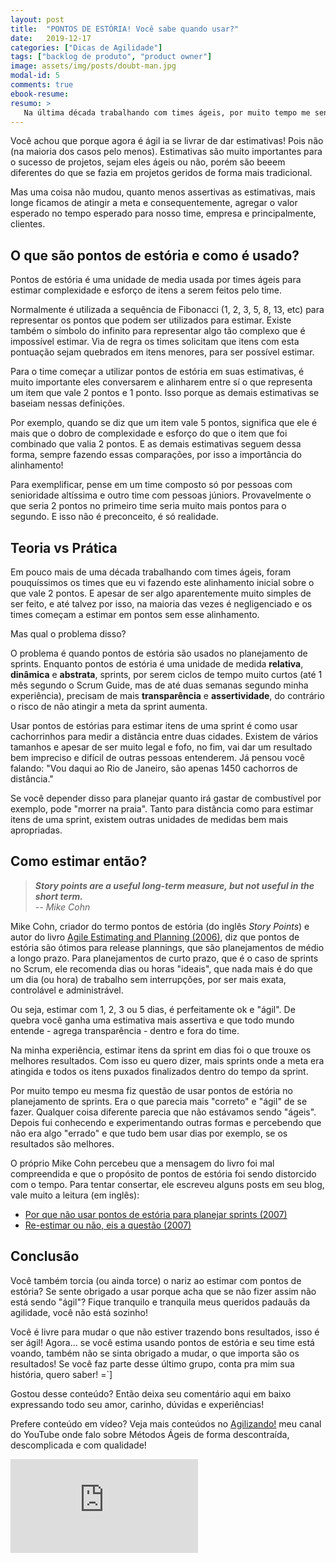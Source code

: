 ```yaml
---
layout: post
title:  "PONTOS DE ESTÓRIA! Você sabe quando usar?"
date:   2019-12-17
categories: ["Dicas de Agilidade"]
tags: ["backlog de produto", "product owner"]
image: assets/img/posts/doubt-man.jpg
modal-id: 5
comments: true
ebook-resume:
resumo: >
   Na última década trabalhando com times ágeis, por muito tempo me senti obrigada a estimar com pontos de estória. Felizmente a experiência me mostrou que essa é apenas uma das opções possíveis. Quer saber quais são as outras? Quando usar qual? Continue lendo!
---
```



Você achou que porque agora é ágil ia se livrar de dar estimativas! Pois não (na maioria dos casos pelo menos). Estimativas são muito importantes para o sucesso de projetos, sejam eles ágeis ou não, porém são beeem diferentes do que se fazia em projetos geridos de forma mais tradicional.

Mas uma coisa não mudou, quanto menos assertivas as estimativas, mais longe ficamos de atingir a meta e consequentemente, agregar o valor esperado no tempo esperado para nosso	 time, empresa e principalmente, clientes.


## O que são pontos de estória e como é usado?

Pontos de estória é uma unidade de media usada por times ágeis para estimar complexidade e esforço de itens a serem feitos pelo time.

Normalmente é utilizada a sequência de Fibonacci (1, 2, 3, 5, 8, 13, etc) para representar os pontos que podem ser utilizados para estimar. Existe também o símbolo do infinito para representar algo tão complexo que é impossível estimar. Via de regra os times solicitam que itens com esta pontuação sejam quebrados em itens menores, para ser possível estimar.

Para o time começar a utilizar pontos de estória em suas estimativas, é muito importante eles conversarem e alinharem entre sí o que representa um item que vale 2 pontos e 1 ponto. Isso porque as demais estimativas se baseiam nessas definições.

Por exemplo, quando se diz que um item vale 5 pontos, significa que ele é mais que o dobro de complexidade e esforço do que o item que foi combinado que valia 2 pontos. E as demais estimativas seguem dessa forma, sempre fazendo essas comparações, por isso a importância do alinhamento!

Para exemplificar, pense em um time composto só por pessoas com senioridade altíssima e outro time com pessoas júniors. Provavelmente o que seria 2 pontos no primeiro time seria muito mais pontos para o segundo. E isso não é preconceito, é só realidade.



## Teoria vs Prática

Em pouco mais de uma década trabalhando com times ágeis, foram pouquíssimos os times que eu vi fazendo este alinhamento inicial sobre o que vale 2 pontos. E apesar de ser algo aparentemente muito simples de ser feito, e até talvez por isso, na maioria das vezes é negligenciado e os times começam a estimar em pontos sem esse alinhamento.

Mas qual o problema disso?

O problema é quando pontos de estória são usados no planejamento de sprints. Enquanto pontos de estória é uma unidade de medida **relativa**, **dinâmica** e **abstrata**, sprints, por serem ciclos de tempo muito curtos (até 1 mês segundo o Scrum Guide, mas de até duas semanas segundo minha experiência), precisam de mais **transparência** e **assertividade**, do contrário o risco de não atingir a meta da sprint aumenta.

Usar pontos de estórias para estimar itens de uma sprint é como usar cachorrinhos para medir a distância entre duas cidades. Existem de vários tamanhos e apesar de ser muito legal e fofo, no fim, vai dar um resultado bem impreciso e difícil de outras pessoas entenderem. Já pensou você falando: "Vou daqui ao Rio de Janeiro, são apenas 1450 cachorros de distância."

Se você depender disso para planejar quanto irá gastar de combustível por exemplo, pode "morrer na praia". Tanto para distância como para estimar itens de uma sprint, existem outras unidades de medidas bem mais apropriadas.


## Como estimar então?

>_**Story points are a useful long-term measure, but not useful in the short term.** <br> -- Mike Cohn_

Mike Cohn, criador do termo pontos de estória (do inglês _Story Points_) e autor do livro [Agile Estimating and Planning (2006)](https://www.amazon.com.br/Agile-Estimating-Planning-Mike-Cohn/dp/0131479415), diz que pontos de estória são ótimos para release plannings, que são planejamentos de médio a longo prazo. Para planejamentos de curto prazo, que é o caso de sprints no Scrum, ele recomenda dias ou horas "ideais", que nada mais é do que um dia (ou hora) de trabalho sem interrupções, por ser mais exata, controlável e administrável.

Ou seja, estimar com 1, 2, 3 ou 5 dias, é perfeitamente ok e "ágil". De quebra você ganha uma estimativa mais assertiva e que todo mundo entende - agrega transparência - dentro e fora do time.

Na minha experiência, estimar itens da sprint em dias foi o que trouxe os melhores resultados. Com isso eu quero dizer, mais sprints onde a meta era atingida e todos os itens puxados finalizados dentro do tempo da sprint.

Por muito tempo eu mesma fiz questão de usar pontos de estória no planejamento de sprints. Era o que parecia mais "correto" e "ágil" de se fazer. Qualquer coisa diferente parecia que não estávamos sendo "ágeis". Depois fui conhecendo e experimentando outras formas e percebendo que não era algo "errado" e que tudo bem usar dias por exemplo, se os resultados são melhores.

O próprio Mike Cohn percebeu que a mensagem do livro foi mal compreendida e que o propósito de pontos de estória foi sendo distorcido com o tempo. Para tentar consertar, ele escreveu alguns posts em seu blog, vale muito a leitura (em inglês):

* [Por que não usar pontos de estória para planejar sprints (2007)](https://www.mountaingoatsoftware.com/blog/why-i-dont-use-story-points-for-sprint-planning)
* [Re-estimar ou não, eis a questão (2007)](https://www.mountaingoatsoftware.com/blog/to-re-estimate-or-not-that-is-the-question)



## Conclusão

Você também torcia (ou ainda torce) o nariz ao estimar com pontos de estória? Se sente obrigado a usar porque acha que se não fizer assim não está sendo "ágil"? Fique tranquilo e tranquila meus queridos padauãs da agilidade, você não está sozinho!

Você é livre para mudar o que não estiver trazendo bons resultados, isso é ser ágil! Agora... se você estima usando pontos de estória e seu time está voando, também não se sinta obrigado a mudar, o que importa são os resultados! Se você faz parte desse último grupo, conta pra mim sua história, quero saber! =`]



Gostou desse conteúdo? Então deixa seu comentário aqui em baixo expressando todo seu amor, carinho, dúvidas e experiências!

Prefere conteúdo em vídeo? Veja mais conteúdos no [Agilizando!](https://youtube.com/canalagilizando) meu canal do YouTube onde falo sobre Métodos Ágeis de forma descontraída, descomplicada e com qualidade!

<div class="row">
  <div class="col-md-2"></div>
  <div class="col-md-8">
      <div class="portfolio-item">
        <div class="video-container">
          <iframe src="https://www.youtube.com/embed/OOux_bS40pk" frameborder="0" allow="accelerometer; autoplay; encrypted-media; gyroscope; picture-in-picture" allowfullscreen></iframe>
        </div>
      </div>
  </div>
  <div class="col-md-2"></div>
</div>
